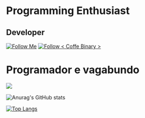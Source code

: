 <h1>Programming Enthusiast</h1>
<h2>Developer</h2>

[![Follow Me](https://img.shields.io/twitter/follow/S7v3nCoder?color=1DA1F2&logo=twitter&style=for-the-badge)](https://twitter.com/S7v3nCoder)
[![Follow < Coffe Binary >](https://img.shields.io/twitter/follow/S7v3nCoder?color=1DA1F2&logo=twitter&style=for-the-badge)](https://twitter.com/BinaryCoffe)
<h1> Programador e vagabundo </h1>

<img src="https://64.media.tumblr.com/bc91fffa1f7f71014fddf10d3d2decbd/tumblr_pkxty5psM71sguk2k_500.gif" align=left> 
<br>


![Anurag's GitHub stats](https://github-readme-stats.vercel.app/api?username=S7v3n&show_icons=true&theme=radical)


[![Top Langs](https://github-readme-stats.vercel.app/api/top-langs/?username=S7v3n&layout=compact)](https://github.com/anuraghazra/github-readme-stats)
